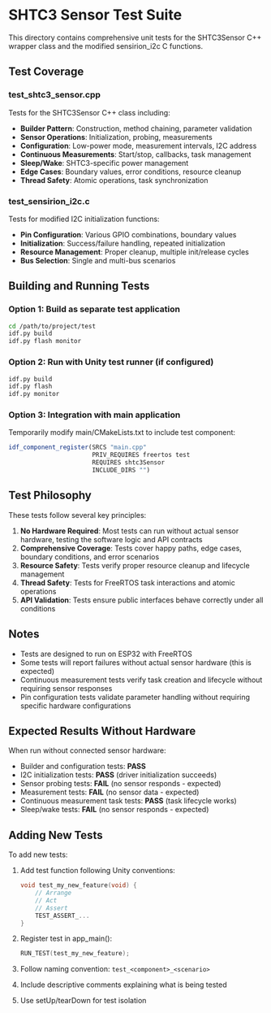 # SHTC3 Sensor Test Suite

This directory contains comprehensive unit tests for the SHTC3Sensor C++ wrapper class and the modified sensirion_i2c C functions.

## Test Coverage

### test_shtc3_sensor.cpp

Tests for the SHTC3Sensor C++ class including:
- **Builder Pattern**: Construction, method chaining, parameter validation
- **Sensor Operations**: Initialization, probing, measurements
- **Configuration**: Low-power mode, measurement intervals, I2C address
- **Continuous Measurements**: Start/stop, callbacks, task management
- **Sleep/Wake**: SHTC3-specific power management
- **Edge Cases**: Boundary values, error conditions, resource cleanup
- **Thread Safety**: Atomic operations, task synchronization

### test_sensirion_i2c.c

Tests for modified I2C initialization functions:
- **Pin Configuration**: Various GPIO combinations, boundary values
- **Initialization**: Success/failure handling, repeated initialization
- **Resource Management**: Proper cleanup, multiple init/release cycles
- **Bus Selection**: Single and multi-bus scenarios

## Building and Running Tests

### Option 1: Build as separate test application

```bash
cd /path/to/project/test
idf.py build
idf.py flash monitor
```

### Option 2: Run with Unity test runner (if configured)

```bash
idf.py build
idf.py flash
idf.py monitor
```

### Option 3: Integration with main application

Temporarily modify main/CMakeLists.txt to include test component:

```cmake
idf_component_register(SRCS "main.cpp"
                       PRIV_REQUIRES freertos test
                       REQUIRES shtc3Sensor
                       INCLUDE_DIRS "")
```

## Test Philosophy

These tests follow several key principles:

1. **No Hardware Required**: Most tests can run without actual sensor hardware, testing the software logic and API contracts
2. **Comprehensive Coverage**: Tests cover happy paths, edge cases, boundary conditions, and error scenarios
3. **Resource Safety**: Tests verify proper resource cleanup and lifecycle management
4. **Thread Safety**: Tests for FreeRTOS task interactions and atomic operations
5. **API Validation**: Tests ensure public interfaces behave correctly under all conditions

## Notes

- Tests are designed to run on ESP32 with FreeRTOS
- Some tests will report failures without actual sensor hardware (this is expected)
- Continuous measurement tests verify task creation and lifecycle without requiring sensor responses
- Pin configuration tests validate parameter handling without requiring specific hardware configurations

## Expected Results Without Hardware

When run without connected sensor hardware:
- Builder and configuration tests: **PASS**
- I2C initialization tests: **PASS** (driver initialization succeeds)
- Sensor probing tests: **FAIL** (no sensor responds - expected)
- Measurement tests: **FAIL** (no sensor data - expected)
- Continuous measurement task tests: **PASS** (task lifecycle works)
- Sleep/wake tests: **FAIL** (no sensor responds - expected)

## Adding New Tests

To add new tests:

1. Add test function following Unity conventions:

   ```c
   void test_my_new_feature(void) {
       // Arrange
       // Act
       // Assert
       TEST_ASSERT_...
   }
   ```

2. Register test in app_main():

   ```c
   RUN_TEST(test_my_new_feature);
   ```

3. Follow naming convention: `test_<component>_<scenario>`
4. Include descriptive comments explaining what is being tested
5. Use setUp/tearDown for test isolation